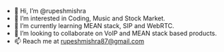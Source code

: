- 👋 Hi, I’m @rupeshmishra
- 👀 I’m interested in Coding, Music and Stock Market.
- 🌱 I’m currently learning MEAN stack, SIP and WebRTC. 
- 💞️ I’m looking to collaborate on VoIP and MEAN stack based products.   
- 📫 Reach me at rupeshmishra87@gmail.com

<!---
rupeshmishra/rupeshmishra is a ✨ special ✨ repository because its `README.md` (this file) appears on your GitHub profile.
You can click the Preview link to take a look at your changes.
--->
